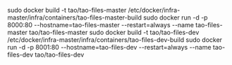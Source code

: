 sudo docker build -t tao/tao-files-master /etc/docker/infra-master/infra/containers/tao-files-master-build
sudo docker run -d -p 8000:80 --hostname=tao-files-master --restart=always --name tao-files-master tao/tao-files-master
sudo docker build -t tao/tao-files-dev /etc/docker/infra-master/infra/containers/tao-files-dev-build
sudo docker run -d -p 8001:80 --hostname=tao-files-dev --restart=always --name tao-files-dev tao/tao-files-dev
